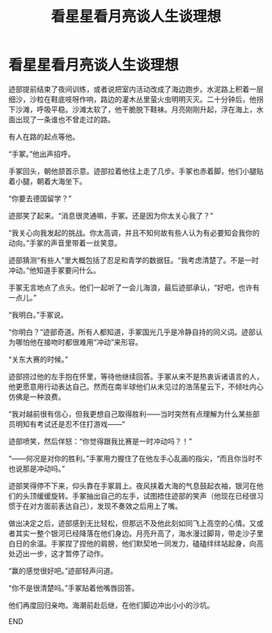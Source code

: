 ﻿---
title: 看星星看月亮谈人生谈理想
fandom: 网球王子
characters: 迹部景吾/手冢国光
rating: General
excerpt: 迹部决意去德国留学打球。
---

# 看星星看月亮谈人生谈理想



迹部提前结束了夜间训练，或者说把室内活动改成了海边跑步。水泥路上积着一层细沙，沙粒在鞋底吱呀作响，路边的灌木丛里萤火虫明明灭灭。二十分钟后，他拐下沙滩，呼吸平稳。沙滩太软了，他干脆脱下鞋袜。月亮刚刚升起，浮在海上，水面出现了一条谁也不曾走过的路。

有人在路的起点等他。

“手冢。”他出声招呼。

手冢回头，朝他颔首示意。迹部拉着他往上走了几步。手冢也赤着脚，他们小腿贴着小腿，朝着大海坐下。

“你要去德国留学？”

迹部笑了起来。“消息很灵通嘛，手冢。还是因为你太关心我了？”

“我关心向我发起的挑战。你太高调，并且不知何故有些人认为有必要知会我你的动向。”手冢的声音里带着一丝笑意。

迹部猜测“有些人”里大概包括了忍足和青学的数据狂。“我考虑清楚了。不是一时冲动。”他知道手冢要问什么。

手冢无言地点了点头。他们一起听了一会儿海浪，最后迹部承认，“好吧，也许有一点儿。”

“我明白。”手冢说。

“你明白？”迹部奇道。所有人都知道，手冢国光几乎是冷静自持的同义词。迹部认为哪怕他在接吻时都很难用“冲动”来形容。

“关东大赛的时候。”

迹部捞过他的左手抱在怀里，等待他继续回答。手冢从来不是热衷诉诸语言的人，他更愿意用行动表达自己。然而在南半球他们从未见过的浩荡星云下，不倾吐内心仿佛是一种浪费。

“我对越前很有信心，但我更想自己取得胜利——当时突然有点理解为什么某些部员明知有考试还是忍不住打游戏——”

迹部喷笑，然后佯怒：“你觉得跟我比赛是一时冲动吗？！”

“——何况是对你的胜利。”手冢用力握住了在他左手心乱画的指尖，“而且你当时不也说那是冲动吗。”

迹部笑得停不下来，仰头靠在手冢肩上。夜风挟着大海的气息鼓起衣袖，银河在他们的头顶缓缓旋转。手冢抽出自己的左手，试图捂住迹部的笑声（他现在已经很习惯于在对方面前表达自己），发现不奏效之后用上了嘴。

做出决定之后，迹部感到无比轻松，但那远不及他此刻如同飞上高空的心情。又或者其实一整个银河已经降落在他们身边。月亮升高了，海水漫过脚背，带走沙子里白日的余温。手冢捏了捏他的肩膀，他们默契地一同发力，磕磕绊绊站起身，向高处迈出一步，这才暂停了动作。

“赢的感觉很好吧。”迹部轻声问道。

“你不是很清楚吗。”手冢贴着他嘴唇回答。

他们再度回归亲吻。海潮前赴后继，在他们脚边冲出小小的沙坑。



END
